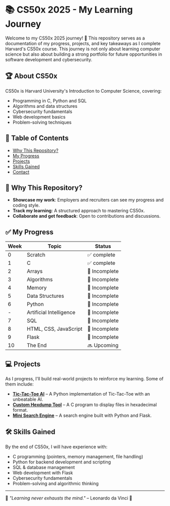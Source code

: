 # 📚 CS50x 2025 - My Learning Journey

Welcome to my CS50x 2025 journey! 🚀 This repository serves as a documentation of my progress, projects, and key takeaways as I complete Harvard's CS50x course. This journey is not only about learning computer science but also about building a strong portfolio for future opportunities in software development and cybersecurity.

## 🏆 About CS50x
CS50x is Harvard University's Introduction to Computer Science, covering:
- Programming in C, Python and SQL
- Algorithms and data structures
- Cybersecurity fundamentals
- Web development basics
- Problem-solving techniques

## 📖 Table of Contents
- [Why This Repository?](#-why-this-repository)
- [My Progress](#-my-progress)
- [Projects](#-projects)
- [Skills Gained](#-skills-gained)
- [Contact](#-contact)

## 🎯 Why This Repository?
- **Showcase my work**: Employers and recruiters can see my progress and coding style.
- **Track my learning**: A structured approach to mastering CS50x.
- **Collaborate and get feedback**: Open to contributions and discussions.

## ✅ My Progress
| Week  | Topic                          | Status  |
|-------|--------------------------------|---------|
| 0     | Scratch                        | ✅ complete |
| 1     | C                              | ✅ complete |
| 2     | Arrays                         | 🚧 Incomplete |
| 3     | Algorithms                     | 🚧 Incomplete |
| 4     | Memory                         | 🚧 Incomplete |
| 5     | Data Structures                | 🚧 Incomplete |
| 6     | Python                         | 🚧 Incomplete |
| -     | Artificial Intelligence        | 🚧 Incomplete |
| 7     | SQL                            | 🚧 Incomplete |
| 8     | HTML, CSS, JavaScript          | 🚧 Incomplete |
| 9     | Flask                          | 🚧 Incomplete |
| 10    | The End                        | 🔜 Upcoming |

## 💻 Projects
As I progress, I'll build real-world projects to reinforce my learning. Some of them include:
- **[Tic-Tac-Toe AI](projects/tic-tac-toe/)** – A Python implementation of Tic-Tac-Toe with an unbeatable AI.
- **[Custom Hexdump Tool](projects/hexdump/)** – A C program to display files in hexadecimal format.
- **[Mini Search Engine](projects/search-engine/)** – A search engine built with Python and Flask.

## 🛠️ Skills Gained
By the end of CS50x, I will have experience with:
- C programming (pointers, memory management, file handling)
- Python for backend development and scripting
- SQL & database management
- Web development with Flask
- Cybersecurity fundamentals
- Problem-solving and algorithmic thinking
---
🔹 *"Learning never exhausts the mind."* – Leonardo da Vinci 🔹

